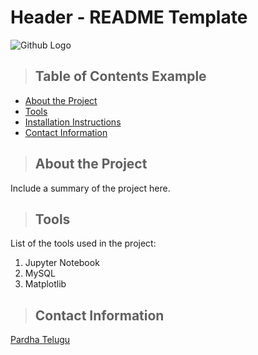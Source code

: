 # Header - README Template

![Github Logo](https://github.githubassets.com/images/modules/logos_page/Octocat.png "Github logo - markdown")



>## Table of Contents Example
* [About the Project](#about_the_project)
* [Tools](#tools)
* [Installation Instructions](#installation_instructions)
* [Contact Information](#contact)
    
<a class="anchor" id="about the project"></a>
>## About the Project
Include a summary of the project here.

<a class="anchor" id="tools"></a>
>## Tools
List of the tools used in the project:
1. Jupyter Notebook
2. MySQL
3. Matplotlib

<a class="anchor" id="contact"></a>
>## Contact Information
[Pardha Telugu](https://www.linkedin.com/in/pardha-telugu-54016940/)



